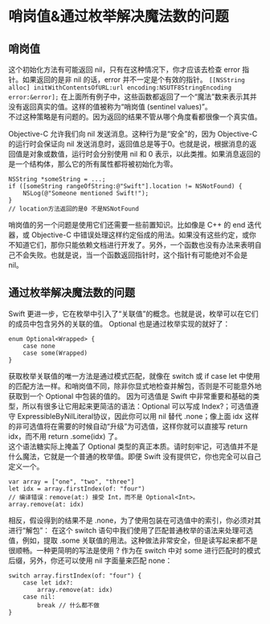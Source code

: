 # 哨岗值&通过枚举解决魔法数的问题 

## 哨岗值

这个初始化方法有可能返回 nil，只有在这种情况下，你才应该去检查 error 指针。如果返回的是非 nil 的话，error 并不一定是个有效的指针。
`[[NSString alloc] initWithContentsOfURL:url encoding:NSUTF8StringEncoding error:&error];`
在上面所有例子中，这些函数都返回了一个“魔法”数来表示其并没有返回真实的值。这样的值被称为“哨岗值 (sentinel values)”。  
不过这种策略是有问题的。因为返回的结果不管从哪个角度看都很像一个真实值。

Objective-C 允许我们向 nil 发送消息。这种行为是“安全”的，因为 Objective-C 的运行时会保证向 nil 发送消息时，返回值总是等于0。也就是说，根据消息的返回值是对象或数值，运行时会分别使用 nil 和 0 表示，以此类推。如果消息返回的是一个结构体，那么它的所有属性都将被初始化为零。  
```
NSString *someString = ...;
if ([someString rangeOfString:@"Swift"].location != NSNotFound) {
	NSLog(@"Someone mentioned Swift!");
}
// location方法返回的是0 不是NSNotFound
```

哨岗值的另一个问题是使用它们还需要一些前置知识。比如像是 C++ 的 end 迭代器，或 Objective-C 中错误处理这样约定俗成的用法。如果没有这些约定，或你不知道它们，那你只能依赖文档进行开发了。另外，一个函数也没有办法来表明自己不会失败。也就是说，当一个函数返回指针时，这个指针有可能绝对不会是 nil。

## 通过枚举解决魔法数的问题 

Swift 更进一步，它在枚举中引入了“关联值”的概念。也就是说，枚举可以在它们的成员中包含另外的关联的值。 Optional 也是通过枚举实现的就好了：
```
enum Optional<Wrapped> {
	case none
	case some(Wrapped)
}

```
获取枚举关联值的唯一方法是通过模式匹配，就像在 switch 或 if case let 中使用的匹配方法一样。和哨岗值不同，除非你显式地检查并解包，否则是不可能意外地获取到一个 Optional 中包装的值的。
因为可选值是 Swift 中非常重要和基础的类型，所以有很多让它用起来更简洁的语法：Optional<Index> 可以写成 Index?；可选值遵守 ExpressibleByNilLiteral协议，因此你可以用 nil 替代 .none；像上面 idx 这样的非可选值将在需要的时候自动“升级”为可选值，这样你就可以直接写 return idx，而不用 return .some(idx) 了。  
这个语法糖实际上掩盖了 Optional 类型的真正本质。请时刻牢记，可选值并不是什么魔法，它就是一个普通的枚举值。即便 Swift 没有提供它，你也完全可以自己定义一个。

```
var array = ["one", "two", "three"]
let idx = array.firstIndex(of: "four")
// 编译错误：remove(at:) 接受 Int，而不是 Optional<Int>。
array.remove(at: idx)
```
相反，假设得到的结果不是 .none，为了使用包装在可选值中的索引，你必须对其进行“解包”：
在这个 switch 语句中我们使用了匹配普通枚举的语法来处理可选值，例如，提取 .some 关联值的用法。这种做法非常安全，但是读写起来都不是很顺畅。一种更简明的写法是使用 ? 作为在 switch 中对 some 进行匹配时的模式后缀，另外，你还可以使用 nil 字面量来匹配 none：

```
switch array.firstIndex(of: "four") {
	case let idx?:
		array.remove(at: idx)
	case nil:
		break // 什么都不做
}
```

